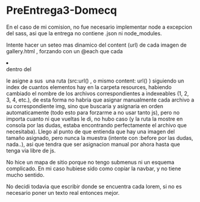 # PreEntrega3-Domecq
En el caso de mi comision, no fue necesario implementar node a excepcion del sass, asi que la entrega no contiene .json ni node_modules.

Intente hacer un seteo mas dinamico del content (url) de cada imagen de gallery.html , forzando con un @each que cada <li></li> dentro del <ul></ul> le asigne a sus <a><img/></a> una ruta (src:url() , o mismo content: url() ) siguiendo un index de cuantos elementos hay en la carpeta resources, habiendo cambiado el nombre de los archivos correspondientes a indexeables (1, 2, 3, 4, etc.), de esta forma no habria que asignar manualmente cada archivo a su correspondiente img, sino que buscaria y asignaria en orden automaticamente (todo esto para forzarme a no usar tanto js), pero no importa cuanto ni que vueltas le di, no hubo caso (y la ruta la mostre en consola por las dudas, estaba encontrando perfectamente el archivo que necesitaba). Llego al punto de que entienda que hay una imagen del tamaño asignado, pero nunca la muestra (intente con :before por las dudas, nada..), asi que tendra que ser asignacion manual por ahora hasta que tenga via libre de js.

No hice un mapa de sitio porque no tengo submenus ni un esquema complicado. En mi caso hubiese sido como copíar la navbar, y no tiene mucho sentido.

No decidi todavia que escribir donde se encuentra cada lorem, si no es necesario poner un texto real entonces mejor.
